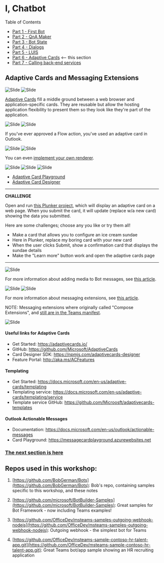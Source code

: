 # I, Chatbot

Table of Contents

* [Part 1 - First Bot](01-FirstBot.md)
* [Part 2 - QnA Maker](02-QnAMaker.md)
* [Part 3 - Bot State](03-State.md)
* [Part 4 - Dialogs](04-Dialogs.md)
* [Part 5 - LUIS](05-LUIS.md)
* [Part 6 - Adaptive Cards](06-AdaptiveCards.md) <-- this section
* [Part 7 - Calling back-end services](07-CallingServices.md)

## Adaptive Cards and Messaging Extensions

![Slide](./Slides/Slide47.PNG)
![Slide](./Slides/Update1/Slide52.PNG)

[Adaptive Cards](https://adaptivecards.io/) fill a middle ground between a web browser and application-specific cards. They are reusable but allow the hosting application flexibility to present them so they look like they're part of the application.

![Slide](./Slides/Slide48.PNG)
![Slide](./Slides/Slide49.PNG)

If you've ever approved a Flow action, you've used an adaptive card in Outlook.

![Slide](./Slides/Update1/Slide55.PNG)
![Slide](./Slides/Update1/Slide56.PNG)

You can even [implement your own renderer](https://docs.microsoft.com/en-us/adaptive-cards/rendering-cards/implement-a-renderer).

![Slide](./Slides/Update1/Slide57.PNG)
![Slide](./Slides/Update1/Slide58.PNG)
![Slide](./Slides/Update1/Slide59.PNG)

* [Adaptive Card Playground](http://bit.ly/CardPlayground)
* [Adaptive Card Designer](http://bit.ly/CardDesigner)

---
__**CHALLENGE**__

Open and run [this Plunker project](https://bit.ly/CardPlunk), which will display an adaptive card on a web page. When you submit the card, it will update (replace w/a new card) showing the data you submitted.

Here are some challenges; choose any you like or try them all!

* Make a card that allows you to configure an ice cream sundae
* Here in Plunker, replace my boring card with your new card
* When the user clicks Submit, show a confirmation card that displays the sundae details
* Make the "Learn more" button work and open the adaptive cards page

---

![Slide](./Slides/Slide53.PNG)

For more information about adding media to Bot messages, see [this article](https://docs.microsoft.com/en-us/azure/bot-service/bot-builder-howto-add-media-attachments).

![Slide](./Slides/Slide56.PNG)
![Slide](./Slides/Update1/Slide62.PNG)


For more information about messaging extensions, see [this article](https://docs.microsoft.com/en-us/microsoftteams/platform/concepts/messaging-extensions/messaging-extensions-overview).

NOTE: Messaging extensions where originally called "Compose Extensions", and [still are in the Teams manifest](https://docs.microsoft.com/en-us/microsoftteams/platform/resources/schema/manifest-schema#composeextensions).

![Slide](./Slides/Slide57.PNG)

#### Useful links for Adaptive Cards

* Get Started: https://adaptivecards.io/
* GitHub: https://github.com/Microsoft/AdaptiveCards
* Card Designer SDK: https://npmjs.com/adaptivecards-designer
* Feature Portal: http://aka.ms/ACFeatures

#### Templating

* Get Started: https://docs.microsoft.com/en-us/adaptive-cards/templating
* Templating service: https://docs.microsoft.com/en-us/adaptive-cards/templating/service
* Template service GitHub: https://github.com/Microosft/adaptivecards-templates

#### Outlook Actionable Messages

* Documentation: https://docs.microsoft.com/en-us/outlook/actionable-messages
* Card Playground: https://messagecardplayground.azurewebsites.net


### [The next section is here](07-CallingServices.md)

## Repos used in this workshop:

1. [https://github.com/BobGerman/Bots](https://github.com/BobGerman/Bots): Bob's repo, containing samples specific to this workshop, and these notes

1. [https://github.com/microsoft/BotBuilder-Samples](https://github.com/microsoft/BotBuilder-Samples): Great samples for Bot Framework - now including Teams examples!

1. [https://github.com/OfficeDev/msteams-samples-outgoing-webhook-nodejs](https://github.com/OfficeDev/msteams-samples-outgoing-webhook-nodejs): Outgoing webhook - the simplest bot for Teams


1. [https://github.com/OfficeDev/msteams-sample-contoso-hr-talent-app.git](https://github.com/OfficeDev/msteams-sample-contoso-hr-talent-app.git): Great Teams bot/app sample showing an HR recruiting application

